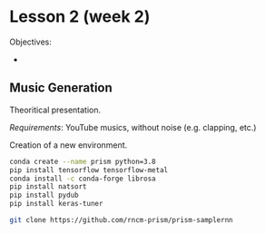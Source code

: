 # Lesson 2 (week 2)

Objectives:

* 

## Music Generation

Theoritical presentation.

*Requirements*: YouTube musics, without noise (e.g. clapping, etc.)

Creation of a new environment.

```bash
conda create --name prism python=3.8
pip install tensorflow tensorflow-metal
conda install -c conda-forge librosa
pip install natsort
pip install pydub
pip install keras-tuner
```

```bash
git clone https://github.com/rncm-prism/prism-samplernn
```